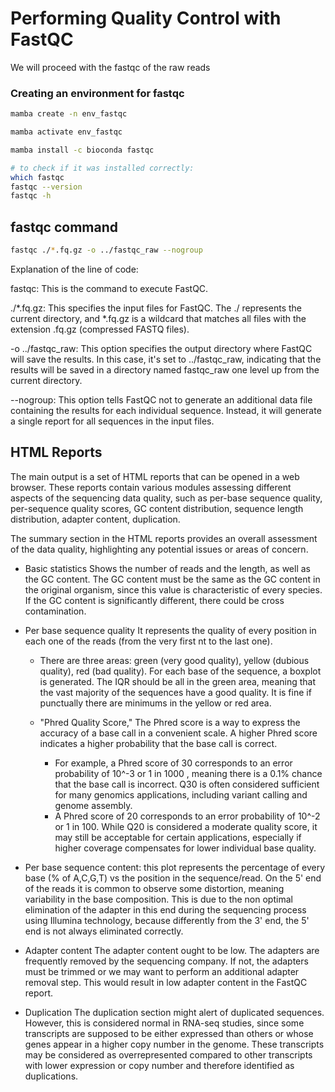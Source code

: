 # Performing Quality Control with FastQC

We will proceed with the fastqc of the raw reads

### Creating an environment for fastqc

```bash
mamba create -n env_fastqc

mamba activate env_fastqc

mamba install -c bioconda fastqc

# to check if it was installed correctly: 
which fastqc
fastqc --version
fastqc -h 
```


## fastqc command

```bash
fastqc ./*.fq.gz -o ../fastqc_raw --nogroup
```
Explanation of the line of code:

fastqc: This is the command to execute FastQC.

./*.fq.gz: This specifies the input files for FastQC. The ./ represents the current directory, and *.fq.gz is a wildcard that matches all files with the extension .fq.gz (compressed FASTQ files).

-o ../fastqc_raw: This option specifies the output directory where FastQC will save the results. In this case, it's set to ../fastqc_raw, indicating that the results will be saved in a directory named fastqc_raw one level up from the current directory.

--nogroup: This option tells FastQC not to generate an additional data file containing the results for each individual sequence. Instead, it will generate a single report for all sequences in the input files.

## HTML Reports

The main output is a set of HTML reports that can be opened in a web browser. These reports contain various modules assessing different aspects of the sequencing data quality, such as per-base sequence quality, per-sequence quality scores, GC content distribution, sequence length distribution, adapter content, duplication.

The summary section in the HTML reports provides an overall assessment of the data quality, highlighting any potential issues or areas of concern.

* Basic statistics 
Shows the number of reads and the length, as well as the GC content. 
The GC content must be the same as the GC content in the original organism, since this value is characteristic of every species.
If the GC content is significantly different, there could be cross contamination. 

* Per base sequence quality
It represents the quality of every position in each one of the reads (from the very first nt to the last one).
    + There are three areas: green (very good quality), yellow (dubious quality), red (bad quality). For each base of the sequence, a boxplot is generated. The IQR should be all in the green area, meaning that the vast majority of the sequences have a good quality. It is fine if punctually there are minimums in the yellow or red area.

    + "Phred Quality Score," The Phred score is a way to express the accuracy of a base call in a convenient scale. A higher Phred score indicates a higher probability that the base call is correct. 

        + For example, a Phred score of 30 corresponds to an error probability of 10^-3 or 1 in 1000 , meaning there is a 0.1% chance that the base call is incorrect. Q30 is often considered sufficient for many genomics applications, including variant calling and genome assembly.
        + A Phred score of 20 corresponds to an error probability of 10^-2 or 1 in 100. While Q20 is considered a moderate quality score, it may still be acceptable for certain applications, especially if higher coverage compensates for lower individual base quality.

* Per base sequence content: this plot represents the percentage of every base (% of A,C,G,T) vs the position in the sequence/read. On the 5' end of the reads it is common to observe some distortion, meaning variability in the base composition. This is due to the non optimal elimination of the adapter in this end during the sequencing process using Illumina technology, because differently from the 3' end, the 5' end is not always eliminated correctly. 

* Adapter content
The adapter content ought to be low. The adapters are frequently removed by the sequencing company. If not, the adapters must be trimmed or we may want to perform an additional adapter removal step.
This would result in low adapter content in the FastQC report.

* Duplication
The duplication section might alert of duplicated sequences. However, this is considered normal in RNA-seq studies, since some transcripts are supposed to be either expressed than others or whose genes appear in a higher copy number in the genome. These transcripts may be considered as overrepresented compared to other transcripts with lower expression or copy number and therefore identified as duplications. 
